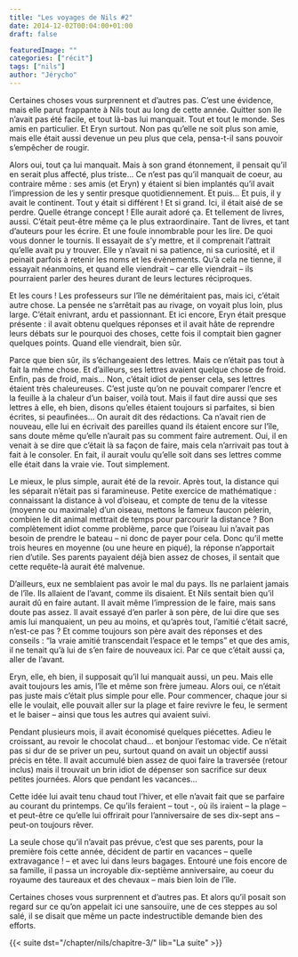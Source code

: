 ```yaml
---
title: "Les voyages de Nils #2"
date: 2014-12-02T00:04:00+01:00
draft: false

featuredImage: ""
categories: ["récit"]
tags: ["nils"]
author: "Jérycho"
---
```

Certaines choses vous surprennent et d’autres pas. C’est une évidence, mais elle parut frappante à Nils tout au long de cette année. Quitter son île n’avait pas été facile, et tout là-bas lui manquait. Tout et tout le monde. Ses amis en particulier. Et Eryn surtout. Non pas qu’elle ne soit plus son amie, mais elle était aussi devenue un peu plus que cela, pensa-t-il sans pouvoir s’empêcher de rougir.

Alors oui, tout ça lui manquait. Mais à son grand étonnement, il pensait qu’il en serait plus affecté, plus triste… Ce n’est pas qu’il manquait de coeur, au contraire même : ses amis (et Eryn) y étaient si bien implantés qu’il avait l’impression de les y sentir presque quotidiennement. Et puis… Et puis, il y avait le continent. Tout y était si différent ! Et si grand. Ici, il était aisé de se perdre. Quelle étrange concept ! Elle aurait adoré ça. Et tellement de livres, aussi. C’était peut-être même ça le plus extraordinaire. Tant de livres, et tant d’auteurs pour les écrire. Et une foule innombrable pour les lire. De quoi vous donner le tournis. Il essayait de s’y mettre, et il comprenait l’attrait qu’elle avait pu y trouver. Elle y n’avait ni sa patience, ni sa curiosité, et il peinait parfois à retenir les noms et les évènements. Qu’à cela ne tienne, il essayait néanmoins, et quand elle viendrait – car elle viendrait – ils pourraient parler des heures durant de leurs lectures réciproques.

Et les cours ! Les professeurs sur l’île ne déméritaient pas, mais ici, c’était autre chose. La pensée ne s’arrêtait pas au rivage, on voyait plus loin, plus large. C’était enivrant, ardu et passionnant. Et ici encore, Eryn était presque présente : il avait obtenu quelques réponses et il avait hâte de reprendre leurs débats sur le pourquoi des choses, cette fois il comptait bien gagner quelques points. Quand elle viendrait, bien sûr.

Parce que bien sûr, ils s’échangeaient des lettres. Mais ce n’était pas tout à fait la même chose. Et d’ailleurs, ses lettres avaient quelque chose de froid. Enfin, pas de froid, mais… Non, c’était idiot de penser cela, ses lettres étaient très chaleureuses. C’est juste qu’on ne pouvait comparer l’encre et la feuille à la chaleur d’un baiser, voilà tout. Mais il faut dire aussi que ses lettres à elle, eh bien, disons qu’elles étaient toujours si parfaites, si bien écrites, si peaufinées… On aurait dit des rédactions. Ca n’avait rien de nouveau, elle lui en écrivait des pareilles quand ils étaient encore sur l’île, sans doute même qu’elle n’aurait pas su comment faire autrement. Oui, il en venait à se dire que c’était là sa façon de faire, mais cela n’arrivait pas tout à fait à le consoler. En fait, il aurait voulu qu’elle soit dans ses lettres comme elle était dans la vraie vie. Tout simplement.

Le mieux, le plus simple, aurait été de la revoir. Après tout, la distance qui les séparait n’était pas si faramineuse. Petite exercice de mathématique : connaissant la distance à vol d’oiseau, et compte de tenu de la vitesse (moyenne ou maximale) d’un oiseau, mettons le fameux faucon pèlerin, combien le dit animal mettrait de temps pour parcourir la distance ? Bon complètement idiot comme problème, parce que l’oiseau lui n’avait pas besoin de prendre le bateau – ni donc de payer pour cela. Donc qu’il mette trois heures en moyenne (ou une heure en piqué), la réponse n’apportait rien d’utile. Ses parents payaient déjà bien assez de choses, il sentait que cette requête-là aurait été malvenue.

D’ailleurs, eux ne semblaient pas avoir le mal du pays. Ils ne parlaient jamais de l’île. Ils allaient de l’avant, comme ils disaient. Et Nils sentait bien qu’il aurait dû en faire autant. Il avait même l’impression de le faire, mais sans doute pas assez. Il avait essayé d’en parler à son père, de lui dire que ses amis lui manquaient, un peu au moins, et qu’après tout, l’amitié c’était sacré, n’est-ce pas ? Et comme toujours son père avait des réponses et des conseils : “la vraie amitié transcendait l’espace et le temps” et que des amis, il ne tenait qu’à lui de s’en faire de nouveaux ici. Par ce que c’était aussi ça, aller de l’avant.

Eryn, elle, eh bien, il supposait qu’il lui manquait aussi, un peu. Mais elle avait toujours les amis, l’île et même son frère jumeau. Alors oui, ce n’était pas juste mais c’était plus simple pour elle. Pour commencer, chaque jour si elle le voulait, elle pouvait aller sur la plage et faire revivre le feu, le serment et le baiser – ainsi que tous les autres qui avaient suivi.

Pendant plusieurs mois, il avait économisé quelques piécettes. Adieu le croissant, au revoir le chocolat chaud… et bonjour l’estomac vide. Ce n’était pas si dur de se priver un peu, surtout quand on avait un objectif aussi précis en tête. Il avait accumulé bien assez de quoi faire la traversée (retour inclus) mais il trouvait un brin idiot de dépenser son sacrifice sur deux petites journées. Alors que pendant les vacances…

Cette idée lui avait tenu chaud tout l’hiver, et elle n’avait fait que se parfaire au courant du printemps. Ce qu’ils feraient – tout -, où ils iraient – la plage – et peut-être ce qu’elle lui offrirait pour l’anniversaire de ses dix-sept ans – peut-on toujours rêver.

La seule chose qu’il n’avait pas prévue, c’est que ses parents, pour la première fois cette année, décident de partir en vacances – quelle extravagance ! – et avec lui dans leurs bagages. Entouré une fois encore de sa famille, il passa un incroyable dix-septième anniversaire, au coeur du royaume des taureaux et des chevaux – mais bien loin de l’île.

Certaines choses vous surprennent et d’autres pas. Et alors qu’il posait son regard sur ce qu’on appelait ici une sansouïre, une de ces steppes au sol salé, il se disait que même un pacte indestructible demande bien des efforts.

{{< suite dst="/chapter/nils/chapitre-3/" lib="La suite" >}}
